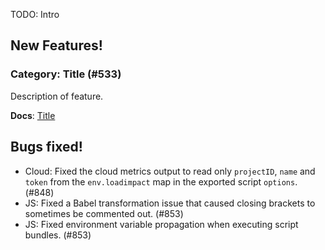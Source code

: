 TODO: Intro

## New Features!

### Category: Title (#533)

Description of feature.

**Docs**: [Title](http://k6.readme.io/docs/TODO)

## Bugs fixed!

* Cloud: Fixed the cloud metrics output to read only `projectID`, `name` and `token` from the `env.loadimpact` map in the exported script `options`. (#848)
* JS: Fixed a Babel transformation issue that caused closing brackets to sometimes be commented out. (#853)
* JS: Fixed environment variable propagation when executing script bundles. (#853)
